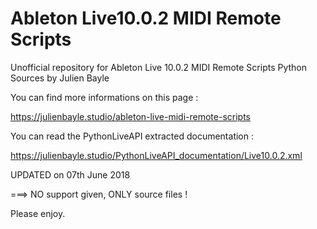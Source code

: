 # Ableton Live10.0.2 MIDI Remote Scripts
Unofficial repository for Ableton Live 10.0.2 MIDI Remote Scripts Python Sources by Julien Bayle

You can find more informations on this page :

https://julienbayle.studio/ableton-live-midi-remote-scripts


You can read the PythonLiveAPI extracted documentation :

https://julienbayle.studio/PythonLiveAPI_documentation/Live10.0.2.xml

UPDATED on 07th June 2018

===> NO support given, ONLY source files !

Please enjoy.
